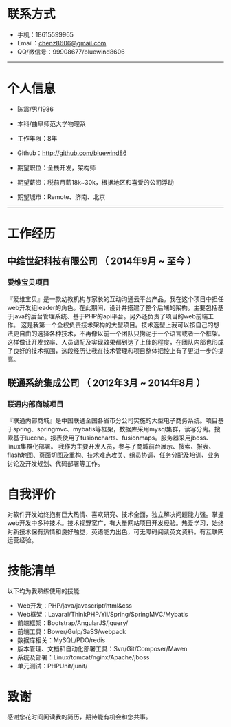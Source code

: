 # 联系方式

- 手机：18615599965
- Email：chenz8606@gmail.com 
- QQ/微信号：99908677/bluewind8606

---

# 个人信息

 - 陈震/男/1986
 - 本科/曲阜师范大学物理系 
 - 工作年限：8年
 - Github：http://github.com/bluewind86 

 - 期望职位：全栈开发，架构师
 - 期望薪资：税前月薪18k~30k，根据地区和喜爱的公司浮动
 - 期望城市：Remote、济南、北京

---

# 工作经历

## 中维世纪科技有限公司 （ 2014年9月 ~ 至今 ）

### 爱维宝贝项目 
  『爱维宝贝』是一款幼教机构与家长的互动沟通云平台产品。我在这个项目中担任web开发组leader的角色。在此期间，设计并搭建了整个后端的架构。主要包括基于java的后台管理系统、基于PHP的api平台。另外还负责了项目的web前端工作。
  这是我第一个全权负责技术架构的大型项目。技术选型上我可以按自己的想法更自由的选择各种技术，不再像以前一个团队只拘泥于一个语言或者一个框架。这样做让开发效率、人员调配及实现效果都到达了上佳的程度，在团队内部也形成了良好的技术氛围，这段经历让我在技术管理和项目整体把控上有了更进一步的提高。
 
## 联通系统集成公司 （ 2012年3月 ~ 2014年8月 ）

### 联通内部商城项目 
  『联通内部商城』是中国联通全国各省市分公司实施的大型电子商务系统。项目基于spring、springmvc、mybatis等框架，数据库采用mysql集群，读写分离。搜索基于lucene。报表使用了fusioncharts、fusionmaps。服务器采用jboss、linux集群化部署。
  我作为主要开发人员，参与了商城前台展示、搜索、报表、flash地图、页面切图及重构、技术难点攻关、组员协调、任务分配及培训、业务讨论及开发规划、代码部署等工作。
  


# 自我评价
对软件开发始终抱有巨大热情、喜欢研究、技术全面，独立解决问题能力强。掌握web开发中多种技术。技术视野宽广，有大量网站项目开发经验。热爱学习，始终对新技术保有热情和良好触觉，英语能力出色，可无障碍阅读英文资料。有互联网运营经验。

# 技能清单

以下均为我熟练使用的技能

- Web开发：PHP/java/javascript/html&css
- Web框架：Lavaral/ThinkPHP/Yii/Spring/SpringMVC/Mybatis
- 前端框架：Bootstrap/AngularJS/jquery/
- 前端工具：Bower/Gulp/SaSS/webpack
- 数据库相关：MySQL/PDO/redis
- 版本管理、文档和自动化部署工具：Svn/Git/Composer/Maven
- 系统及部署：Linux/tomcat/nginx/Apache/jboss
- 单元测试：PHPUnit/junit/

# 致谢
感谢您花时间阅读我的简历，期待能有机会和您共事。
